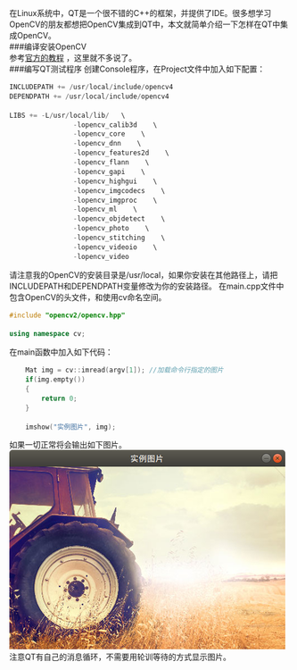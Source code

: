在Linux系统中，QT是一个很不错的C++的框架，并提供了IDE。很多想学习OpenCV的朋友都想把OpenCV集成到QT中，本文就简单介绍一下怎样在QT中集成OpenCV。  
###编译安装OpenCV   
参考[官方的教程](https://docs.opencv.org/2.4/doc/tutorials/introduction/linux_install/linux_install.html?highlight=installation) ，这里就不多说了。  
###编写QT测试程序
创建Console程序，在Project文件中加入如下配置：
```c
INCLUDEPATH += /usr/local/include/opencv4
DEPENDPATH += /usr/local/include/opencv4

LIBS += -L/usr/local/lib/   \
                -lopencv_calib3d    \
                -lopencv_core    \
                -lopencv_dnn    \
                -lopencv_features2d    \
                -lopencv_flann    \
                -lopencv_gapi    \
                -lopencv_highgui    \
                -lopencv_imgcodecs    \
                -lopencv_imgproc    \
                -lopencv_ml    \
                -lopencv_objdetect    \
                -lopencv_photo    \
                -lopencv_stitching    \
                -lopencv_videoio    \
                -lopencv_video
```
请注意我的OpenCV的安装目录是/usr/local，如果你安装在其他路径上，请把INCLUDEPATH和DEPENDPATH变量修改为你的安装路径。
在main.cpp文件中包含OpenCV的头文件，和使用cv命名空间。
```cpp
#include "opencv2/opencv.hpp"

using namespace cv;
```  
在main函数中加入如下代码：
```cpp
    Mat img = cv::imread(argv[1]); //加载命令行指定的图片
    if(img.empty())
    {
        return 0;
    }

    imshow("实例图片", img);
```   
如果一切正常将会输出如下图片。
![Hell world](../data/image/hello_opencv.png  "Hello OpenCV")  
注意QT有自己的消息循环，不需要用轮训等待的方式显示图片。